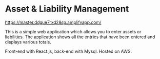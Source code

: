 # Asset & Liability Management

https://master.ddgue7rxd28sp.amplifyapp.com/

This is a simple web application which allows you to enter assets or liabilities. The application shows all the entries that have been entered and displays various totals.

Front-end with React.js, back-end with Mysql. Hosted on AWS.
